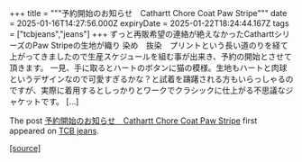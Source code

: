 +++
title = """予約開始のお知らせ　Cathartt Chore Coat Paw Stripe"""
date = 2025-01-16T14:27:56.000Z
expiryDate = 2025-01-22T18:24:44.167Z
tags = ["tcbjeans","jeans"]
+++
ずっと再販希望の連絡が絶えなかったCatharttシリーズのPaw Stripeの生地が織り 染め　抜染　プリントという長い道のりを経て上がってきましたので生産スケジュールを組む事が出来き、予約の開始とさせて頂きます。 一見、手に取るとハートのボタンに猫の模様。生地もハートと肉球というデザインなので可愛すぎるかな？と試着を躊躇される方もいらっしゃるのですが、実際に着用するとしっかりとワークでクラシックに仕上がる不思議なジャケットです。 \[…\]

The post [予約開始のお知らせ　Cathartt Chore Coat Paw Stripe](http://tcbjeans.com/2025/01/16/50819) first appeared on [TCB jeans](http://tcbjeans.com).

[[source]](http://tcbjeans.com/2025/01/16/50819)
